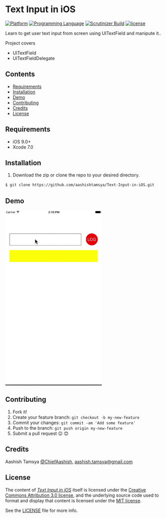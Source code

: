 # Text Input in iOS

[![Platform](https://img.shields.io/badge/platform-ios-lightgrey.svg)]()
[![Programming Language](https://img.shields.io/badge/language-objective--c-ff69b4.svg)]()
[![Scrutinizer Build](https://img.shields.io/scrutinizer/build/g/filp/whoops.svg?maxAge=2592000)]()
[![license](https://img.shields.io/github/license/mashape/apistatus.svg?maxAge=2592000)](/LICENSE.md)

Learn to get user text input from screen using UITextField and manipute it..

Project covers

-	UITextField
-	UITextFieldDelegate


<!---
Created by Aashish Tamsya on 09/09/16.
Copyright © 2016 Aashish Tamsya. All rights reserved.
-->

## Contents

-	[Requirements](#requirements)
-	[Installation](#installation)
-	[Demo](#demo)
-	[Contributing](#contributing)
-	[Credits](#credits)
-	[License](#license)


## Requirements
* iOS 9.0+
* Xcode 7.0

## Installation

1. Download the zip or clone the repo to your desired directory.

```sh
$ git clone https://github.com/aashishtamsya/Text-Input-in-iOS.git 
```

## Demo

![Text Input in iOS Demo](Resources/ATTextInputDemo.gif)

<!---
Created by Aashish Tamsya on 09/09/16.
Copyright © 2016 Aashish Tamsya. All rights reserved.
-->


## Contributing

1. Fork it!
2. Create your feature branch: `git checkout -b my-new-feature`
3. Commit your changes: `git commit -am 'Add some feature'`
4. Push to the branch: `git push origin my-new-feature`
5. Submit a pull request 😉 😊


## Credits

Aashish Tamsya [@ChiefAashish](https://www.twitter.com/chiefaashish),
aashish.tamsya@gmail.com

## License

The content of [*Text Input in iOS*](https://github.com/aashishtamsya/Text-Input-in-iOS) itself is licensed under the [Creative Commons Attribution 3.0 license](https://creativecommons.org/licenses/by/3.0/us/deed.en_US), and the underlying source code used to format and display that content is licensed under the [MIT license](https://opensource.org/licenses/mit-license.php).

See the [LICENSE](LICENSE.md) file for more info.